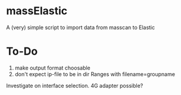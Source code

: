 # massElastic
A (very) simple script to import data from masscan to Elastic

# To-Do
1. make output format choosable
2. don't expect ip-file to be in dir Ranges with filename=groupname

Investigate on interface selection. 4G adapter possible?
